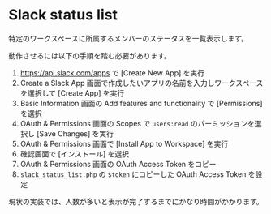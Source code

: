 # Slack status list

特定のワークスペースに所属するメンバーのステータスを一覧表示します。

動作させるには以下の手順を踏む必要があります。

1. https://api.slack.com/apps で [Create New App] を実行
1. Create a Slack App 画面で作成したいアプリの名前を入力しワークスペースを選択して [Create App] を実行
1. Basic Information 画面の Add features and functionality で [Permissions] を選択
1. OAuth & Permissions 画面の Scopes で `users:read` のパーミッションを選択し [Save Changes] を実行
1. OAuth & Permissions 画面で [Install App to Workspace] を実行
1. 確認画面で [インストール] を選択
1. OAuth & Permissions 画面の OAuth Access Token をコピー
1. `slack_status_list.php` の `$token` にコピーした OAuth Access Token を設定

現状の実装では、人数が多いと表示が完了するまでにかなり時間がかかります。
